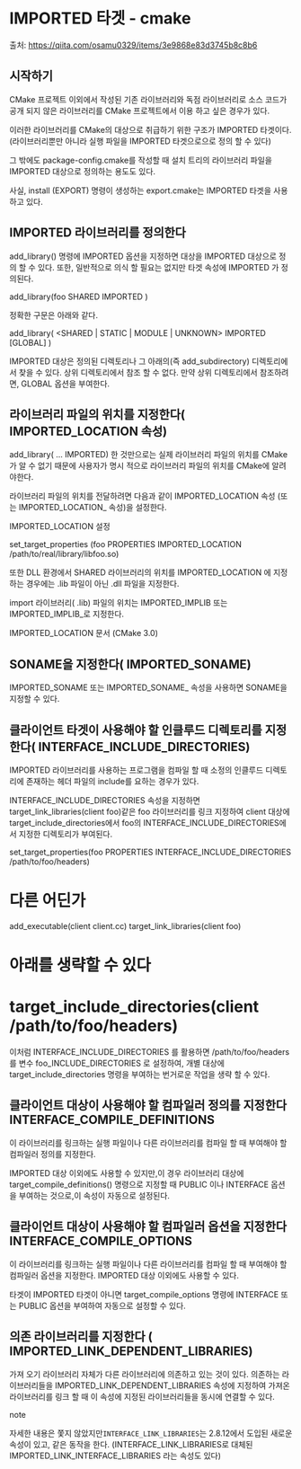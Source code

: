 # IMPORTED 타겟 - cmake
출처: https://qiita.com/osamu0329/items/3e9868e83d3745b8c8b6
  
  
## 시작하기
CMake 프로젝트 이외에서 작성된 기존 라이브러리와 독점 라이브러리로 소스 코드가 공개 되지 않은 라이브러리를 CMake 프로젝트에서 이용 하고 싶은 경우가 있다.

이러한 라이브러리를 CMake의 대상으로 취급하기 위한 구조가 IMPORTED 타겟이다. 
(라이브러리뿐만 아니라 실행 파일을 IMPORTED 타겟으로으로 정의 할 수 있다)

그 밖에도 package-config.cmake를 작성할 때 설치 트리의 라이브러리 파일을 IMPORTED 대상으로 정의하는 용도도 있다. 

사실, install (EXPORT) 명령이 생성하는 export.cmake는 IMPORTED 타겟을 사용하고 있다.

## IMPORTED 라이브러리를 정의한다
add_library() 명령에 IMPORTED 옵션을 지정하면 대상을 IMPORTED 대상으로 정의 할 수 있다. 또한, 일반적으로 의식 할 필요는 없지만 타겟 속성에 IMPORTED 가 정의된다.

 add_library(foo SHARED IMPORTED )


정확한 구문은 아래와 같다.

add_library(<name> <SHARED | STATIC | MODULE | UNKNOWN> IMPORTED [GLOBAL] )


IMPORTED 대상은 정의된 디렉토리나 그 아래의(즉 add_subdirectory) 디렉토리에서 찾을 수 있다. 상위 디렉토리에서 참조 할 수 없다. 
만약 상위 디렉토리에서 참조하려면, GLOBAL 옵션을 부여한다.

## 라이브러리 파일의 위치를 지정한다( IMPORTED_LOCATION 속성)
add_library(<name> ... IMPORTED) 한 것만으로는 실제 라이브러리 파일의 위치를 CMake가 알 수 없기 때문에 사용자가 명시 적으로 라이브러리 파일의 위치를 CMake에 알려야한다.

라이브러리 파일의 위치를 전달하려면 다음과 같이 IMPORTED_LOCATION 속성 (또는 IMPORTED_LOCATION_<CONFIG> 속성)을 설정한다.

IMPORTED_LOCATION 설정

set_target_properties (foo
    PROPERTIES
        IMPORTED_LOCATION /path/to/real/library/libfoo.so)


또한 DLL 환경에서 SHARED 라이브러리의 위치를 IMPORTED_LOCATION 에 지정하는 경우에는 .lib 파일이 아닌 .dll 파일을 지정한다. 

import 라이브러리( .lib) 파일의 위치는 IMPORTED_IMPLIB 또는 IMPORTED_IMPLIB_<CONFIG>로 지정한다.

IMPORTED_LOCATION 문서 (CMake 3.0)

## SONAME을 지정한다( IMPORTED_SONAME)
IMPORTED_SONAME 또는 IMPORTED_SONAME_<config> 속성을 사용하면 SONAME을 지정할 수 있다.

## 클라이언트 타겟이 사용해야 할 인클루드 디렉토리를 지정한다( INTERFACE_INCLUDE_DIRECTORIES)
IMPORTED 라이브러리를 사용하는 프로그램을 컴파일 할 때 소정의 인클루드 디렉토리에 존재하는 헤더 파일의 include를 요하는 경우가 있다.

INTERFACE_INCLUDE_DIRECTORIES 속성을 지정하면 target_link_libraries(client foo)같은 foo 라이브러리를 링크 지정하여  client 대상에 target_include_directories에서 foo의 INTERFACE_INCLUDE_DIRECTORIES에서 지정한 디렉토리가 부여된다.

set_target_properties(foo PROPERTIES INTERFACE_INCLUDE_DIRECTORIES /path/to/foo/headers)
 
# 다른 어딘가
add_executable(client client.cc)
target_link_libraries(client foo)
 
# 아래를 생략할 수 있다
# target_include_directories(client /path/to/foo/headers)


이처럼 INTERFACE_INCLUDE_DIRECTORIES 를 활용하면 /path/to/foo/headers를 변수 foo_INCLUDE_DIRECTORIES 로 설정하여, 개별 대상에 target_include_directories 명령을 부여하는 번거로운 작업을 생략 할 수 있다.

## 클라이언트 대상이 사용해야 할 컴파일러 정의를 지정한다  INTERFACE_COMPILE_DEFINITIONS
이 라이브러리를 링크하는 실행 파일이나 다른 라이브러리를 컴파일 할 때 부여해야 할 컴파일러 정의를 지정한다.

IMPORTED 대상 이외에도 사용할 수 있지만,이 경우 라이브러리 대상에 target_compile_definitions() 명령으로 지정할 때  PUBLIC 이나 INTERFACE 옵션을 부여하는 것으로,이 속성이 자동으로 설정된다.

## 클라이언트 대상이 사용해야 할 컴파일러 옵션을 지정한다 INTERFACE_COMPILE_OPTIONS
이 라이브러리를 링크하는 실행 파일이나 다른 라이브러리를 컴파일 할 때 부여해야 할 컴파일러 옵션을 지정한다. IMPORTED 대상 이외에도 사용할 수 있다.

타겟이 IMPORTED 타겟이 아니면 target_compile_options 명령에 INTERFACE 또는 PUBLIC 옵션을 부여하여 자동으로 설정할 수 있다.

## 의존 라이브러리를 지정한다 ( IMPORTED_LINK_DEPENDENT_LIBRARIES)
가져 오기 라이브러리 자체가 다른 라이브러리에 의존하고 있는 것이 있다. 
의존하는 라이브러리들을 IMPORTED_LINK_DEPENDENT_LIBRARIES 속성에 지정하여 가져온 라이브러리를 링크 할 때 이 속성에 지정된 라이브러리들을 동시에 연결할 수 있다.

note

자세한 내용은 쫓지 않았지만`INTERFACE_LINK_LIBRARIES`는 2.8.12에서 도입된 새로운 속성이 있고, 같은 동작을 한다. (INTERFACE_LINK_LIBRARIES로 대체된 IMPORTED_LINK_INTERFACE_LIBRARIES 라는 속성도 있다)
 